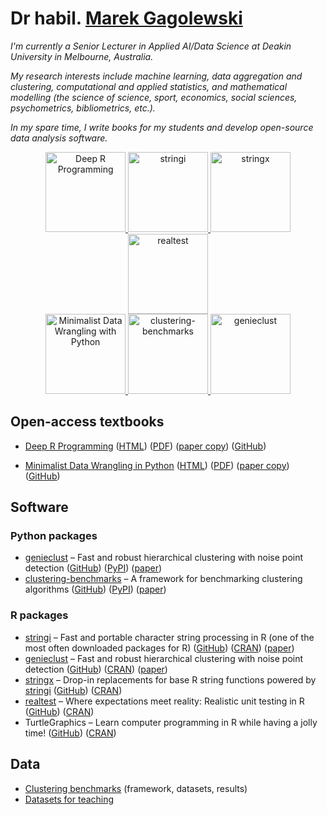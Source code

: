# Dr habil. [Marek Gagolewski](https://www.gagolewski.com/)

*I'm currently a Senior Lecturer in Applied AI/Data Science at Deakin University in Melbourne, Australia.*

*My research interests include machine learning, data aggregation and clustering, computational and applied statistics, and mathematical modelling (the science of science, sport, economics, social sciences, psychometrics, bibliometrics, etc.).*

*In my spare time, I write books for my students and develop open-source data analysis software.*

<div align="center">
<a href='https://deepr.gagolewski.com/' align="center">
<img src='https://www.gagolewski.com/_static/img/deepr.png' alt='Deep R Programming' width='128' style='margin: 0px' />
</a>
<a href='https://stringi.gagolewski.com/' align="center">
<img src='https://www.gagolewski.com/_static/img/stringi.png' alt='stringi' width='128' style='margin: 0px' />
</a>
<a href='https://stringx.gagolewski.com/' align="center">
<img src='https://www.gagolewski.com/_static/img/stringx.png' alt='stringx' width='128' style='margin: 0px' />
</a>
<a href='https://realtest.gagolewski.com/' align="center">
<img src='https://www.gagolewski.com/_static/img/realtest.png' alt='realtest' width='128' style='margin: 0px' />
</a>

<br />

<a href='https://datawranglingpy.gagolewski.com/' align="center">
<img src='https://www.gagolewski.com/_static/img/datawranglingpy.png' alt='Minimalist Data Wrangling with Python' width='128' style='margin: 0px' />
</a>
<a href='https://clustering-benchmarks.gagolewski.com/' align="center">
<img src='https://www.gagolewski.com/_static/img/clustbench.png' alt='clustering-benchmarks' width='128' style='margin: 0px' />
</a>
<a href='https://genieclust.gagolewski.com/' align="center">
<img src='https://www.gagolewski.com/_static/img/genieclust.png' alt='genieclust' width='128' style='margin: 0px' />
</a>
</div>

## Open-access textbooks

* [Deep R Programming](https://deepr.gagolewski.com/)
  ([HTML](https://deepr.gagolewski.com/))
  ([PDF](https://deepr.gagolewski.com/deepr.pdf))
  ([paper copy](https://deepr.gagolewski.com/order-paper-copy.html))
  ([GitHub](https://github.com/gagolews/deepr))
  
* [Minimalist Data Wrangling in Python](https://datawranglingpy.gagolewski.com/)
  ([HTML](https://datawranglingpy.gagolewski.com/))
  ([PDF](https://datawranglingpy.gagolewski.com/datawranglingpy.pdf))
  ([paper copy](https://datawranglingpy.gagolewski.com/order-paper-copy.html))
  ([GitHub](https://github.com/gagolews/datawranglingpy))


## Software
  
### Python packages

* [genieclust](https://genieclust.gagolewski.com/) – Fast and robust hierarchical clustering with noise point detection
  ([GitHub](https://github.com/gagolews/genieclust))
  ([PyPI](https://pypi.org/project/genieclust/))
  ([paper](https://doi.org/10.1016/j.softx.2021.100722))
* [clustering-benchmarks](http://clustering-benchmarks.gagolewski.com/) – A framework for benchmarking clustering algorithms 
  ([GitHub](https://github.com/gagolews/clustering-benchmarks/))
  ([PyPI](https://pypi.org/project/clustering-benchmarks/))
  ([paper](https://doi.org/10.1016/j.softx.2022.101270))
  

### R packages

* [stringi](https://stringi.gagolewski.com/) – Fast and portable character string processing in R (one of the most often downloaded packages for R)
  ([GitHub](https://github.com/gagolews/stringi))
  ([CRAN](https://cran.r-project.org/package=stringi)) 
  ([paper](https://doi.org/10.18637/jss.v103.i02))
* [genieclust](https://genieclust.gagolewski.com/) – Fast and robust hierarchical clustering with noise point detection
  ([GitHub](https://github.com/gagolews/genieclust))
  ([CRAN](https://cran.r-project.org/package=genieclust)) 
  ([paper](https://doi.org/10.1016/j.softx.2021.100722))
* [stringx](https://stringx.gagolewski.com/) – Drop-in replacements for base R string functions powered by [stringi](https://stringi.gagolewski.com/)
  ([GitHub](https://github.com/gagolews/stringx))
  ([CRAN](https://cran.r-project.org/package=stringx)) 
* [realtest](https://realtest.gagolewski.com/) – Where expectations meet reality: Realistic unit testing in R
  ([GitHub](https://github.com/gagolews/realtest))
  ([CRAN](https://cran.r-project.org/package=realtest)) 
* TurtleGraphics – Learn computer programming in R while having a jolly time!
  ([GitHub](https://github.com/gagolews/TurtleGraphics))
  ([CRAN](https://cran.r-project.org/package=TurtleGraphics)) 


## Data

* [Clustering benchmarks](https://clustering-benchmarks.gagolewski.com/) (framework, datasets, results)
* [Datasets for teaching](https://github.com/gagolews/teaching-data)
